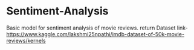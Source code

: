 # Sentiment-Analysis

Basic model for sentiment analysis of movie reviews.  return
Dataset link-https://www.kaggle.com/lakshmi25npathi/imdb-dataset-of-50k-movie-reviews/kernels
